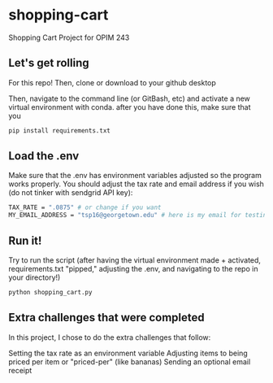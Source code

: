 # shopping-cart
Shopping Cart Project for OPIM 243

## Let's get rolling

For this repo! Then, clone or download to your github desktop

Then, navigate to the command line (or GitBash, etc) and activate a new virtual environment with conda. after you have done this, make sure that you
```sh
pip install requirements.txt
```

## Load the .env

Make sure that the .env has environment variables adjusted so the program works properly. You should adjust the tax rate and email address if you wish (do not tinker with sendgrid API key):
```sh
TAX_RATE = ".0875" # or change if you want
MY_EMAIL_ADDRESS = "tsp16@georgetown.edu" # here is my email for testing!
```

## Run it!

Try to run the script (after having the virtual environment made + activated, requirements.txt "pipped," adjusting the .env, and navigating to the repo in your directory!)
```sh
python shopping_cart.py
```

## Extra challenges that were completed

In this project, I chose to do the extra challenges that follow:

Setting the tax rate as an environment variable
Adjusting items to being priced per item or "priced-per" (like bananas)
Sending an optional email receipt

